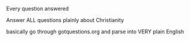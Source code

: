 
Every question answered

Answer ALL questions plainly about Christianity

basically go through gotquestions.org and parse into VERY plain English

